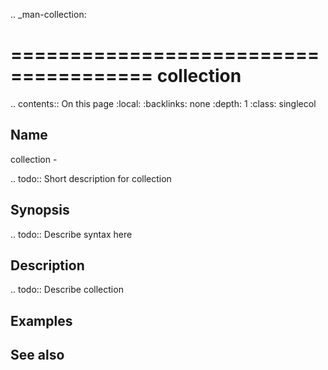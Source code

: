 .. _man-collection:

======================================
collection
======================================

.. contents:: On this page
    :local:
    :backlinks: none
    :depth: 1
    :class: singlecol

Name
----
collection - 

.. todo::
    Short description for collection

Synopsis
--------
.. todo::
   Describe syntax here

Description
-----------
.. todo::
    Describe collection

Examples
--------

See also
--------

